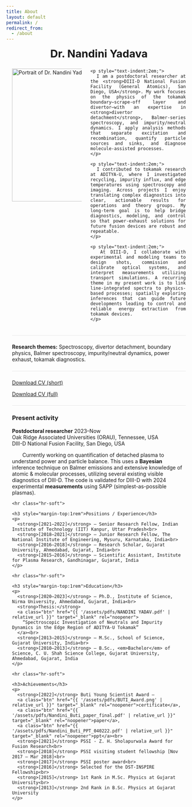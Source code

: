 ```yaml
---
title: About
layout: default
permalink: /
redirect_from:
  - /about
---
```


<style>
/* Page frame */
.about-wrap{max-width:1100px;margin:0 auto;padding:0 1rem 2rem}
.about-title{ text-align:center;font-size:clamp(1.8rem,2.6vw,2.4rem);font-weight:700;margin:.2rem 0 1.4rem }

/* Intro text with wrapped image */
.about-body{ text-align: justify; hyphens: auto; }
.about-body p{ margin:.75rem 0; line-height:1.7; font-size:1.02rem; color:#222; clear:none !important; }
.about-body a{ color:#0d3ea9; font-weight:600; text-decoration:underline }

/* The photo that text should wrap around */
.about-img{
  float:left !important;
  width:360px;                 /* adjust to taste */
  max-width:40%;
  height:auto;
  margin:0 24px 14px 0;
  border-radius:0 !important;
  box-shadow:none !important;
  shape-outside:inset(0);      /* clean wrap */
}

/* Soft divider */
.hr-soft{ height:1px; background:#e6e6e6; border:0; margin:1.4rem 0 }

/* Clear the float after the intro so later sections start below */
.about-body::after{ content:""; display:block; clear:both; }

/* Keep your original “grid” class available, but neutralize it so it
   doesn’t block text wrapping (you can still use it as a container). */
.about-grid{ display:block; }

/* Mobile: stack image above text, no wrap */
@media (max-width:700px){
  .about-img{ float:none !important; display:block; width:100%; max-width:none; margin:0 0 12px 0; shape-outside:none }
  .about-body{ text-align:left; }
}
</style>

<div class="about-wrap">
  <h1 class="about-title">Dr. Nandini Yadava</h1>

  <!-- INTRO: image + paragraphs in the SAME container so wrap works -->
  <div class="about-body">
    <img class="about-img" src="{{ '/assets/image/2401_PUB012535-Nandni_Yadava_2.jpg' | relative_url }}" alt="Portrait of Dr. Nandini Yadava">

    <p style="text-indent:2em;">
      I am a postdoctoral researcher at the <strong>DIII-D National Fusion Facility (General Atomics), San Diego, USA</strong>. My work focuses on the physics of the tokamak boundary—scrape-off layer and divertor—with an expertise in <strong>divertor detachment</strong>, Balmer-series spectroscopy, and impurity/neutral dynamics. I apply analysis methods that separate excitation and recombination, quantify particle sources and sinks, and diagnose molecule-assisted processes.
    </p>

    <p style="text-indent:2em;">
      I contributed to tokamak research at ADITYA-U, where I investigated recycling, impurity influx, and edge temperatures using spectroscopy and imaging. Across projects I enjoy translating complex diagnostics into clear, actionable results for operations and theory groups. My long-term goal is to help bridge diagnostics, modeling, and control so that power-exhaust solutions for future fusion devices are robust and repeatable.
    </p>

    <p style="text-indent:2em;">
      At DIII-D, I collaborate with experimental and modeling teams to design shots, commission and calibrate optical systems, and interpret measurements utilizing transport simulations. A recurring theme in my present work is to link line-integrated spectra to physics-based processes; spatially exploring inferences that can guide future developments leading to control and reliable energy extraction from tokamak devices.
    </p>
  </div>

  <hr class="hr-soft">

  <p><strong>Research themes:</strong> Spectroscopy, divertor detachment, boundary physics, Balmer spectroscopy, impurity/neutral dynamics, power exhaust, tokamak diagnostics.</p>

  <hr class="hr-soft">

  <p class="btn-row">
    <a class="btn" href="{{ '/assets/pdfs/N_Yadava_Resume.pdf' | relative_url }}" target="_blank" rel="noopener">Download CV (short)</a>
  </p>
  <p class="btn-row">
    <a class="btn" href="{{ '/assets/pdfs/N_Yadava_CV.pdf' | relative_url }}" target="_blank" rel="noopener">Download CV (full)</a>
  </p>

  <hr class="hr-soft">

  <!-- Keep your sections below; wrapper class retained for your layout hooks -->
  <div class="about-grid">
    <h3>Present activity</h3>
    <p>
      <strong>Postdoctoral researcher</strong> <span class="years">2023–Now</span><br>
      Oak Ridge Associated Universities (ORAU), Tennessee, USA<br>
      DIII-D National Fusion Facility, San Diego, USA
    </p>
    <p style="text-indent:2em;">
      Currently working on quantification of detached plasma to understand power and particle balance. This uses a <strong>Bayesian</strong> inference technique on Balmer emissions and extensive knowledge of atomic &amp; molecular processes, utilizing several existing visible diagnostics of DIII-D. The code is validated for DIII-D with 2024 experimental <strong>measurements</strong> using SAPP (simplest-as-possible plasmas).
    </p>

    <hr class="hr-soft">

    <h3 style="margin-top:1rem">Positions / Experience</h3>
    <p>
      <strong>[2021–2022]</strong> — Senior Research Fellow, Indian Institute of Technology (IIT) Kanpur, Uttar Pradesh<br>
      <strong>[2018–2021]</strong> — Junior Research Fellow, The National Institute of Engineering, Mysuru, Karnataka, India<br>
      <strong>[2016–2018]</strong> — Research Scholar, Gujarat University, Ahmedabad, Gujarat, India<br>
      <strong>[2015–2016]</strong> — Scientific Assistant, Institute for Plasma Research, Gandhinagar, Gujarat, India
    </p>

    <hr class="hr-soft">

    <h3 style="margin-top:1rem">Education</h3>
    <p>
      <strong>[2020–2023]</strong> — Ph.D., Institute of Science, Nirma University, Ahmedabad, Gujarat, India<br>
      <strong>Thesis:</strong>
      <a class="btn" href="{{ '/assets/pdfs/NANDINI YADAV.pdf' | relative_url }}" target="_blank" rel="noopener">
        “Spectroscopic Investigation of Neutrals and Impurity Dynamics in the Edge Region of ADITYA-U Tokamak”
      </a><br>
      <strong>[2013–2015]</strong> — M.Sc., School of Science, Gujarat University, India<br>
      <strong>[2010–2013]</strong> — B.Sc., <em>Bachelor</em> of Science, C. U. Shah Science College, Gujarat University, Ahmedabad, Gujarat, India
    </p>

    <hr class="hr-soft">

    <h3>Achievements</h3>
    <p>
      <strong>[2022]</strong> Buti Young Scientist Award —
      <a class="btn" href="{{ '/assets/pdfs/BUTI_Award.png' | relative_url }}" target="_blank" rel="noopener">certificate</a>,
      <a class="btn" href="{{ '/assets/pdfs/Nandini_Buti_paper_final.pdf' | relative_url }}" target="_blank" rel="noopener">paper</a>,
      <a class="btn" href="{{ '/assets/pdfs/Nandini_Buti_PPT_040222.pdf' | relative_url }}" target="_blank" rel="noopener">ppt</a><br>
      <strong>[2021]</strong> PSSI - Z. H. Sholapurwala Award for Fusion Research<br>
      <strong>[2018]</strong> PSSI visiting student fellowship [Nov 2017 – Mar 2018]<br>
      <strong>[2017]</strong> PSSI poster award<br>
      <strong>[2016]</strong> Selected for the DST-INSPIRE Fellowship<br>
      <strong>[2015]</strong> 1st Rank in M.Sc. Physics at Gujarat University<br>
      <strong>[2013]</strong> 2nd Rank in B.Sc. Physics at Gujarat University
    </p>
  </div>
</div>
